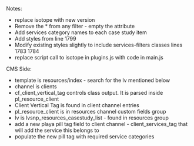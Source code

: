 Notes:

- replace isotope with new version
- Remove the * from any filter - empty the attribute
- Add services category names to each case study item 
- Add styles from line 1799
- Modify existing styles slightly to include services-filters classes lines 1783 1784
- replace script call to isotope in plugins.js with code in main.js

CMS Side:

- template is resources/index - search for the lv mentioned below
- channel is clients
- cf_client_vertical_tag controls class output. It is parsed inside pl_resource_client
- Client Vertical Tag is found in client channel entries
- pl_resource_client is in resources channel custom fields group
- lv is lvsnp_resources_casestudy_list - found in resources group
- add a new playa pill tag field to client channel - client_services_tag that will add the service this belongs to
- populate the new pill tag with required service categories